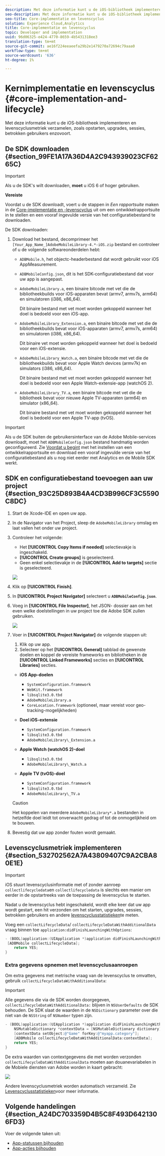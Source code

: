 ```yaml
---
description: Met deze informatie kunt u de iOS-bibliotheek implementeren en levenscyclusmetriek verzamelen, zoals opstarten, upgrades, sessies, betrokken gebruikers enzovoort.
seo-description: Met deze informatie kunt u de iOS-bibliotheek implementeren en levenscyclusmetriek verzamelen, zoals opstarten, upgrades, sessies, betrokken gebruikers enzovoort.
seo-title: Core-implementatie en levenscyclus
solution: Experience Cloud,Analytics
title: Core-implementatie en levenscyclus
topic: Developer and implementation
uuid: 96d06325-e424-4770-8659-4b5431318ee3
translation-type: tm+mt
source-git-commit: ae16f224eeaeefa29b2e1479270a72694c79aaa0
workflow-type: tm+mt
source-wordcount: '636'
ht-degree: 1%

---
```



# Kernimplementatie en levenscyclus {#core-implementation-and-lifecycle}

Met deze informatie kunt u de iOS-bibliotheek implementeren en levenscyclusmetriek verzamelen, zoals opstarten, upgrades, sessies, betrokken gebruikers enzovoort.

## De SDK downloaden {#section_99FE1A17A36D4A2C943939023CF6265C}

>[!IMPORTANT]
>
>Als u de SDK&#39;s wilt downloaden, **moet** u iOS 6 of hoger gebruiken.

**Vereiste**

Voordat u de SDK downloadt, voert u de stappen in *Een rapportsuite* maken in de [Core-implementatie en -levenscyclus](/help/ios/getting-started/requirements.md) uit om een ontwikkelrapportsuite in te stellen en een vooraf ingevulde versie van het configuratiebestand te downloaden.

De SDK downloaden:

1. Download het bestand, decomprimeer het `[Your_App_Name_]AdobeMobileLibrary-4.*-iOS.zip` bestand en controleer of u de volgende softwareonderdelen hebt:

   * `ADBMobile.h`, het objectc-headerbestand dat wordt gebruikt voor iOS AppMeasurement.
   * `ADBMobileConfig.json`, dit is het SDK-configuratiebestand dat voor uw app is aangepast.
   * `AdobeMobileLibrary.a`, een binaire bitcode met vet die de bibliotheekbuilds voor iOS-apparaten bevat (armv7, armv7s, arm64) en simulatoren (i386, x86_64).

      Dit binaire bestand met vet moet worden gekoppeld wanneer het doel is bedoeld voor een iOS-app.

   * `AdobeMobileLibrary_Extension.a`, een binaire bitcode met vet die de bibliotheekbuilds bevat voor iOS-apparaten (armv7, armv7s, arm64) en simulatoren (i386, x86_64).

      Dit binaire vet moet worden gekoppeld wanneer het doel is bedoeld voor een iOS-extensie.

   * `AdobeMobileLibrary_Watch.a`, een binaire bitcode met vet die de bibliotheekbuilds bevat voor Apple Watch devices (armv7k) en simulators (i386, x86_64).

      Dit binaire bestand met vet moet worden gekoppeld wanneer het doel is bedoeld voor een Apple Watch-extensie-app (watchOS 2).

   * `AdobeMobileLibrary_TV.a`, een binaire bitcode met vet die de bibliotheek bevat voor nieuwe Apple TV-apparaten (arm64) en simulator (x86_64).

      Dit binaire bestand met vet moet worden gekoppeld wanneer het doel is bedoeld voor een Apple TV-app (tvOS).

>[!IMPORTANT]
>
>Als u de SDK buiten de gebruikersinterface van de Adobe Mobile-services downloadt, moet het `ADBMobileConfig.json` bestand handmatig worden geconfigureerd. Zie [Voordat u begint](/help/ios/getting-started/requirements.md) met het instellen van een ontwikkelrapportsuite en download een vooraf ingevulde versie van het configuratiebestand als u nog niet eerder met Analytics en de Mobile SDK werkt.

## SDK en configuratiebestand toevoegen aan uw project {#section_93C25D893B4A4CD3B996CF3C5590C8DC}

1. Start de Xcode-IDE en open uw app.
1. In de Navigator van het Project, sleep de `AdobeMobileLibrary` omslag en laat vallen het onder uw project.
1. Controleer het volgende:

   * Het **[!UICONTROL Copy Items if needed]** selectievakje is ingeschakeld.
   * **[!UICONTROL Create groups]** is geselecteerd.
   * Geen enkel selectievakje in de **[!UICONTROL Add to targets]** sectie is geselecteerd.

   ![](assets/step_3.png)

1. Klik op **[!UICONTROL Finish]**.
1. In **[!UICONTROL Project Navigator]** selecteert u **`ADBMobileConfig.json`**.
1. Voeg in **[!UICONTROL File Inspector]**, het JSON- dossier aan om het even welke doelstellingen in uw project toe die Adobe SDK zullen gebruiken.

   ![](assets/step_4.png)

1. Voer in **[!UICONTROL Project Navigator]** de volgende stappen uit:

   1. Klik op uw app.
   1. Selecteer op het **[!UICONTROL General]** tabblad de gewenste doelen en koppel de vereiste frameworks en bibliotheken in de **[!UICONTROL Linked Frameworks]** secties en **[!UICONTROL Libraries]** secties.
   * **iOS App-doelen**
      * `SystemConfiguration.framework`
      * `WebKit.framework`
      * `libsqlite3.0.tbd`
      * `AdobeMobileLibrary.a`
      * `CoreLocation.framework` (optioneel, maar vereist voor geo-tracking-mogelijkheden)
   * **Doel iOS-extensie**

      * `SystemConfiguration.framework`
      * `libsqlite3.0.tbd`
      * `AdobeMobileLibrary\_Extension.a`
   * **Apple Watch (watchOS 2)-doel**

      * `libsqlite3.0.tbd`
      * `AdobeMobileLibrary\_Watch.a`
   * **Apple TV (tvOS)-doel**

      * `SystemConfiguration.framework`
      * `libsqlite3.0.tbd`
      * `AdobeMobileLibrary\_TV.a`

   >[!CAUTION]
   >
   > Het koppelen van meerdere `AdobeMobileLibrary*.a` bestanden in hetzelfde doel leidt tot onverwacht gedrag of tot de onmogelijkheid om te bouwen.

1. Bevestig dat uw app zonder fouten wordt gemaakt.

## Levenscyclusmetriek implementeren {#section_532702562A7A43809407C9A2CBA80E1E}

>[!IMPORTANT]
>
>iOS stuurt levenscyclusinformatie met of zonder aanroep `collectlifecycledata`en `collectlifecycledata` is slechts een manier om eerder in de opstartreeks van de toepassing de levenscyclus te starten.

Nadat u de levenscyclus hebt ingeschakeld, wordt elke keer dat uw app wordt gestart, een hit verzonden om het starten, upgrades, sessies, betrokken gebruikers en andere [levenscyclusstatistieken](/help/ios/metrics.md)te meten.

Voeg een `collectLifecycleData`/ `collectLifecycleDataWithAdditionalData` vraag binnen toe `application:didFinishLaunchingWithOptions`:

```objective-c
- (BOOL)application:(UIApplication *)application didFinishLaunchingWithOptions:(NSDictionary *)launchOptions { 
 [ADBMobile collectLifecycleData]; 
    return YES; 
}
```

### Extra gegevens opnemen met levenscyclusaanroepen

Om extra gegevens met metrische vraag van de levenscyclus te omvatten, gebruik `collectLifecycleDataWithAdditionalData`:

>[!IMPORTANT]
>
>Alle gegevens die via de SDK worden doorgegeven, `collectLifecycleDataWithAdditionalData:` blijven in `NSUserDefaults` de SDK behouden. De SDK slaat de waarden in de `NSDictionary` parameter over die niet van de `NSString` of `NSNumber` typen zijn.

```objective-c
- (BOOL)application:(UIApplication *)application didFinishLaunchingWithOptions:(NSDictionary *)launchOptions { 
    NSMutableDictionary *contextData = [NSMutableDictionary dictionary]; 
    [contextData setObject:@"Game" forKey:@"myapp.category"]; 
    [ADBMobile collectLifecycleDataWithAdditionalData:contextData]; 
    return YES; 
}
```

De extra waarden van contextgegevens die met worden verzonden `collectLifecycleDataWithAdditionalData` moeten aan douanevariabelen in de Mobiele diensten van Adobe worden in kaart gebracht:

![](assets/map-variable-lifecycle.png)

Andere levenscyclusmetriek worden automatisch verzameld. Zie [Levenscyclusstatistieken](/help/ios/metrics.md)voor meer informatie.

## Volgende handelingen {#section_A24DC703359D4B5C8F493D6421306FD3}

Voer de volgende taken uit:

* [App-statussen bijhouden](/help/ios/analytics-main/states.md)
* [App-acties bijhouden](/help/ios/analytics-main/actions.md)
